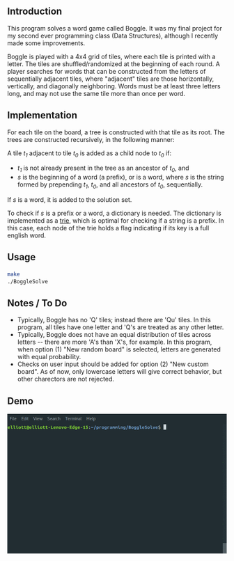## Introduction

This program solves a word game called Boggle. It was my final project for my second ever programming class (Data Structures), although I recently made some improvements. 

Boggle is played with a 4x4 grid of tiles, where each tile is printed with a letter. The tiles are shuffled/randomized at the beginning of each round. A player searches for words that can be constructed from the letters of sequentially adjacent tiles, where "adjacent" tiles are those horizontally, vertically, and diagonally neighboring. Words must be at least three letters long, and may not use the same tile more than once per word.

## Implementation

For each tile on the board, a tree is constructed with that tile as its root. The trees are constructed recursively, in the following manner:

A tile *t<sub>1</sub>* adjacent to tile *t<sub>0</sub>* is added as a child node to *t<sub>0</sub>* if:  

+ *t<sub>1</sub>* is not already present in the tree as an ancestor of *t<sub>0</sub>*, and
+ *s* is the beginning of a word (a prefix), or is a word, where *s* is the string formed by prepending *t<sub>1</sub>*, *t<sub>0</sub>*, and all ancestors of *t<sub>0</sub>*, sequentially.

If *s* is a word, it is added to the solution set.

To check if *s* is a prefix or a word, a dictionary is needed. The dictionary is implemented as a [trie](https://en.wikipedia.org/wiki/Tree_(data_structure) "Wikipedia"), which is optimal for checking if a string is a prefix. In this case, each node of the trie holds a flag indicating if its key is a full english word.


## Usage

```bash
make
./BoggleSolve
```

## Notes / To Do

+ Typically, Boggle has no 'Q' tiles; instead there are 'Qu' tiles. In this program, all tiles have one letter and 'Q's are treated as any other letter.
+ Typically, Boggle does not have an equal distribution of tiles across letters -- there are more 'A's than 'X's, for example. In this program, when option (1) "New random board" is selected, letters are generated with equal probability.
+ Checks on user input should be added for option (2) "New custom board". As of now, only lowercase letters will give correct behavior, but other charectors are not rejected.


## Demo
![valgrind demo](tty.gif "")

